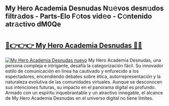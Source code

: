 ## My Hero Academia Desnudas N𝚞𝚎vos desn𝚞dos filtr𝚊dos - Parts-EIo F𝚘tos vid𝚎o - C𝚘ntenido atr𝚊ctivo dM0Qe

# <h2><a href="http://mba3nx.tromn.icu/?c=My+Hero+Academia+Desnudas">🔗👉👉👉 My Hero Academia Desnudas 🔗🔗</a></h2>

[![My Hero Academia Desnudas nuevo](https://i.imgur.com/pEAQMta.gif)](http://mba3nx.tromn.icu/?c=My+Hero+Academia+Desnudas)
My Hero Academia Desnudas, una persona compleja e intrigante, desafía la categorización fácil. Su innovador estilo de comunicación en línea ha cautivado y enfurecido a los espectadores, encendiendo debates sobre ética, autorrepresentación y la naturaleza evolutiva de las comunidades virtuales. Aunque se desconocen sus intenciones futuras, su impacto en el panorama digital es profundo. Armado con un espíritu inquebrantable y un atractivo innegable, el alcance de My Hero Academia Desnudas en el universo digital no tiene límites.
